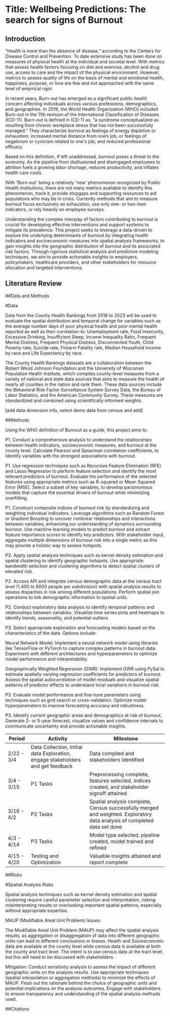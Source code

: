 # Title: Wellbeing Predictions: The search for signs of Burnout

## Introduction

“Health is more than the absence of disease,” according to the Centers for Disease Control and Prevention. To date extensive study has been done on measures of physical health at the individual and societal level. With metrics that assess health factors focusing on diet and exercise, alcohol and drug use, access to care and the impact of the physical environment. However, metrics to assess quality of life on the basis of mental and emotional health, happiness, purpose, or love are few and not approached with the same level of empirical rigor. 

In recent years, Burn-out has emerged as a significant public health concern affecting individuals across various professions, demographics, and geographies. In 2019, the World Health Organization (WHO) included Burn-out in the 11th revision of the International Classification of Diseases (ICD-11). Burn-out is defined in ICD-11 as, “a syndrome conceptualized as resulting from chronic workplace stress that has not been successfully managed.” They characterize burnout as feelings of energy depletion or exhaustion; increased mental distance from one’s job, or feelings of negativism or cynicism related to one's job; and reduced professional efficacy.

Based on this definition, if left unaddressed, burnout poses a threat to the economy. As the pipeline from disillusioned and disengaged employees to attrition fuels a growing labor shortage, reduces productivity, and inflates health care costs. 

With 'Burn-out' being a relatively 'new' phenomenon recognized by Public Health institutions, there are not many metrics available to identify this phenomenon, track it, provide stopgaps and supporting resources to aid populations who may be in crisis. Currently methods that aim to measure burnout focus exclusively on exhaustion, use only one- or two-item indicators, or rely heavily on employee surveys. 

Understanding the complex interplay of factors contributing to burnout is crucial for developing effective interventions and support systems to mitigate its prevalence. This project seeks to leverage a data-driven to explore the underlying determinants of burnout by integrating health indicators and socioeconomic measures into spatial analysis frameworks, to gain insights into the geographic distribution of burnout and its associated risk factors. Through rigorous statistical analysis and predictive modeling techniques, we aim to provide actionable insights to employers, policymakers, healthcare providers, and other stakeholders for resource allocation and targeted interventions.

## Literature Review

##Data and Methods

#Data 

Data from the County Health Rankings from 2018 to 2023 will be used to evaluate the spatial distribution and temporal change for variables such as the average number days of poor physical health and poor mental health reported as well as their correlation to: Unemployment rate, Food Insecurity, Excessive Drinking, Insufficient Sleep, Income Inequality Ratio, Frequent Mental Distress, Frequent Physical Distress, Disconnected Youth, Child Poverty rate, Suicide rate, Firearm Fatality rate, Median Household Income by race and Life Expectancy by race. 

The County Health Rankings datasets are a collaboration between the Robert Wood Johnson Foundation and the University of Wisconsin Population Health Institute, which compiles county-level measures from a variety of national and state data sources that aims to measure the health of nearly all counties in the nation and rank them. These data sources include the Behavioral Risk Factor Surveillance System Survey Data, the Bureau of Labor Statistics, and the American Community Survey. These measures are standardized and combined using scientifically informed weights.

[add data dimension info, select demo data from census and add]

##Methods

Using the WHO definition of Burnout as a guide, this project aims to: 

P1. Conduct a comprehensive analysis to understand the relationships between health indicators, socioeconomic measures, and burnout at the county level. Calculate Pearson and Spearman correlation coefficients, to identify variables with the strongest associations with burnout.

P1. Use regression techniques such as Recursive Feature Elimination (RFE) and Lasso Regression to perform feature selection and identify the most relevant predictors of burnout. Evaluate the performance of the selected features using appropriate metrics such as R-squared or Mean Squared Error (MSE). Select a subset of key variables, to develop parsimonious models that capture the essential drivers of burnout while minimizing overfitting.

P1. Construct composite indices of burnout risk by standardizing and weighting individual indicators. Leverage algorithms such as Random Forest or Gradient Boosting to uncover nonlinear relationships and interactions between variables, enhancing our understanding of dynamics surrounding burnout. Use machine learning models to predict burnout and extract feature importance scores to identify key predictors. With stakeholder input, aggregate multiple dimensions of burnout risk into a single metric as this may provide a holistic way to assess hotspots. 

P2. Apply spatial analysis techniques such as kernel density estimation and spatial clustering to identify geographic hotspots. Use appropriate bandwidth selection and clustering algorithms to detect spatial clusters of elevated risk. 

P2. Access API and integrate census demographic data at the census tract level (1,400 to 8000 people per subdivision)  with spatial analysis results to assess disparities in risk among different populations. Perform spatial join operations to link demographic information to spatial units.

P2. Conduct exploratory data analysis to identify temporal patterns and relationships between variables. Visualize time series plots and heatmaps to identify trends, seasonality, and potential outliers.

P3. Select appropriate exploration and forecasting models based on the characteristics of the data. Options include: 

Neural Network Model: Implement a neural network model using libraries like TensorFlow or PyTorch to capture complex patterns in burnout data. Experiment with different architectures and hyperparameters to optimize model performance and interpretability.

Geographically Weighted Regression (GWR): Implement GWR using PySal to estimate spatially varying regression coefficients for predictors of burnout. Assess the spatial autocorrelation of model residuals and visualize spatial patterns of predictor effects to understand local variations in burnout risk.

P3. Evaluate model performance and fine-tune parameters using techniques such as grid search or cross-validation. Optimize model hyperparameters to improve forecasting accuracy and robustness.

P3. Identify current geographic areas and demographics at risk of burnout. Generate 2- or 5-year forecast, visualize values and confidence intervals to communicate uncertainty and provide actionable insights.


| Period         | Activity                                                      | Milestone                                               |
|----------------|---------------------------------------------------------------|---------------------------------------------------------|
| 2/22 - 3/4     | Data Collection, Initial data Exploration, engage stakeholders and get feedback | Data compiled and stakeholders identified               |
| 3/4 - 3/15     | P1 Tasks                                                      | Preprocessing complete, features selected, indices created, and stakeholder signoff attained |
| 3/16 - 4/2     | P2 Tasks                                                      | Spatial analysis complete, Census successfully merged and weighted. Exploratory data analysis of completed data set done |
| 4/3 - 4/14     | P3 Tasks                                                      | Model type selected, pipeline created, model trained and refined |
| 4/15 - 4/20    | Testing and Optimization                                      | Valuable insights attained and report complete          |


##Risks 

#Spatial Analysis Risks

Spatial analysis techniques such as kernel density estimation and spatial clustering require careful parameter selection and interpretation, risking misinterpreting results or overlooking important spatial patterns, especially without appropriate expertise.

MAUP (Modifiable Areal Unit Problem) Issues:

The Modifiable Areal Unit Problem (MAUP) may affect the spatial analysis results, as aggregation or disaggregation of data into different geographic units can lead to different conclusions or biases. Health and Socioeconomic data are available at the county level while census data is available at both the county and tract level. The intent is to use census data at the tract level, but this will need to be discussed with stakeholders. 

Mitigation: Conduct sensitivity analysis to assess the impact of different geographic units on the analysis results. Use appropriate techniques (spatial interpolation or aggregation methods) to minimize the effects of MAUP. Flesh out the rationale behind the choice of geographic units and potential implications on the analysis outcomes. Engage with stakeholders to ensure transparency and understanding of the spatial analysis methods used.

##Citations

